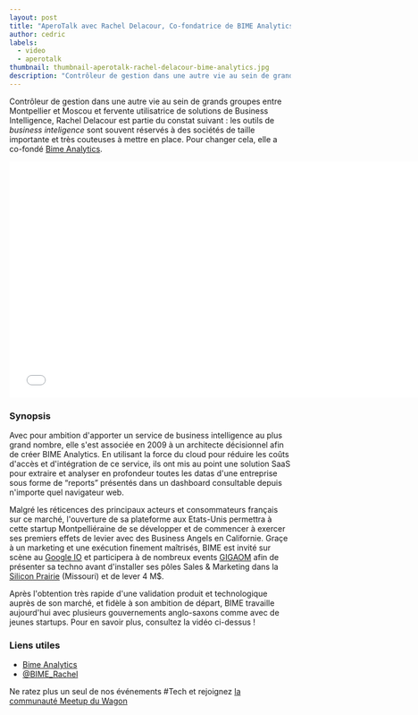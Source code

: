 ```yaml
---
layout: post
title: "AperoTalk avec Rachel Delacour, Co-fondatrice de BIME Analytics"
author: cedric
labels:
  - video
  - aperotalk
thumbnail: thumbnail-aperotalk-rachel-delacour-bime-analytics.jpg
description: "Contrôleur de gestion dans une autre vie au sein de grands groupes entre Montpellier et Moscou et fervente utilisatrice de solutions de Business Intelligence, Rachel Delacour est partie du constat suivant : les outils de business inteligence sont souvent réservés à des sociétés de taille importante et très couteuses à mettre en place. Pour changer cela, elle a co-fondé BIME Analytics."
---
```


Contrôleur de gestion dans une autre vie au sein de grands groupes entre Montpellier et Moscou et fervente utilisatrice de solutions de Business Intelligence, Rachel Delacour est partie du constat suivant : les outils de *business inteligence* sont souvent réservés à des sociétés de taille importante et très couteuses à mettre en place. Pour changer cela, elle a co-fondé [Bime Analytics](http://www.bimeanalytics.com/).

<div class="video-wrapper"><iframe width="750" height="422" src="//www.youtube.com/embed/aF_TzzW1wEg?showinfo=0" frameborder="0" allowfullscreen></iframe></div>

### Synopsis

Avec pour ambition d'apporter un service de business intelligence au plus grand nombre, elle s'est associée en 2009 à un architecte décisionnel afin de créer BIME Analytics. En utilisant la force du cloud pour réduire les coûts d'accès et d'intégration de ce service, ils ont mis au point une solution SaaS pour extraire et analyser en profondeur toutes les datas d'une entreprise sous forme de “reports” présentés dans un dashboard consultable depuis n'importe quel navigateur web.

Malgré les réticences des principaux acteurs et consommateurs français sur ce marché, l'ouverture de sa plateforme aux Etats-Unis permettra à cette startup Montpelliéraine de se développer et de commencer à exercer ses premiers effets de levier avec des Business Angels en Californie. Graçe à un marketing et une exécution finement maîtrisés, BIME est invité sur scène au [Google IO](https://www.google.com/events/io) et participera à de nombreux events [GIGAOM](https://events.gigaom.com/) afin de présenter sa techno avant d'installer ses pôles Sales & Marketing dans la [Silicon Prairie](http://siliconprairienews.com/) (Missouri) et de lever 4 M$.

Après l'obtention très rapide d'une validation produit et technologique auprès de son marché, et fidèle à son ambition de départ, BIME travaille aujourd'hui avec plusieurs gouvernements anglo-saxons comme avec de jeunes startups. Pour en savoir plus, consultez la vidéo ci-dessus !

### Liens utiles

- [Bime Analytics](http://www.bimeanalytics.com/)
- [@BIME_Rachel](https://twitter.com/bime_rachel)

Ne ratez plus un seul de nos événements #Tech et rejoignez [la communauté Meetup du Wagon](http://www.meetup.com/Le-Wagon-Paris-Coding-Station/)
